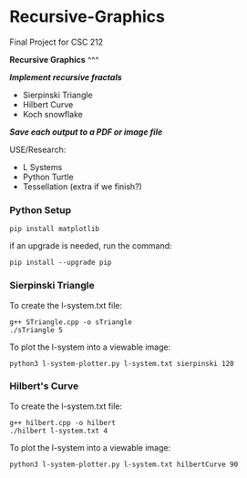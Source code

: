 # Recursive-Graphics
Final Project for CSC 212


**Recursive Graphics**
^^^

**_Implement recursive fractals_**
  - Sierpinski Triangle
  - Hilbert Curve
  - Koch snowflake

**_Save each output to a PDF or image file_**

USE/Research:
- L Systems
- Python Turtle
- Tessellation (extra if we finish?)


### Python Setup
```
pip install matplotlib
```
if an upgrade is needed, run the command:
```
pip install --upgrade pip
```

### Sierpinski Triangle
To create the l-system.txt file:
```
g++ STriangle.cpp -o sTriangle
./sTriangle 5
```
To plot the l-system into a viewable image:
```
python3 l-system-plotter.py l-system.txt sierpinski 120
```
### Hilbert's Curve
To create the l-system.txt file:
```
g++ hilbert.cpp -o hilbert
./hilbert l-system.txt 4
```
To plot the l-system into a viewable image:
```
python3 l-system-plotter.py l-system.txt hilbertCurve 90 
```
